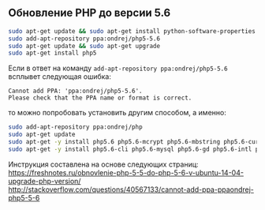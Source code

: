 Обновление PHP до версии 5.6
----------------------------

```bash
sudo apt-get update && sudo apt-get install python-software-properties
sudo add-apt-repository ppa:ondrej/php5-5.6
sudo apt-get update && sudo apt-get upgrade
sudo apt-get install php5
```

Если в ответ на команду `add-apt-repository ppa:ondrej/php5-5.6` всплывет следующая ошибка:

```
Cannot add PPA: 'ppa:ondrej/php5-5.6'.
Please check that the PPA name or format is correct.
```

то можно попробовать установить другим способом, а именно:

```bash
sudo add-apt-repository ppa:ondrej/php
sudo apt-get update
sudo apt-get -y install php5.6 php5.6-mcrypt php5.6-mbstring php5.6-curl libapache2-mod-php5.6 
sudo apt-get -y install php5.6-cli php5.6-mysql php5.6-gd php5.6-intl php5.6-xsl php5.6-zip
```

Инструкция составлена на основе следующих страниц:  
https://freshnotes.ru/obnovlenie-php-5-5-do-php-5-6-v-ubuntu-14-04-upgrade-php-version/  
http://stackoverflow.com/questions/40567133/cannot-add-ppa-ppaondrej-php5-5-6
